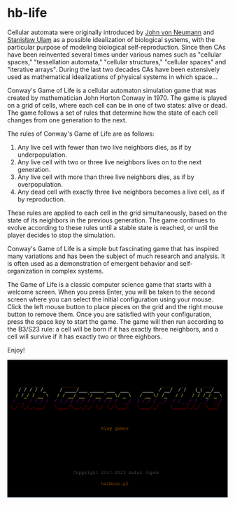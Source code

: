 # hb-life

Cellular automata were originally introduced by [John von Neumann](https://en.wikipedia.org/wiki/John_von_Neumann) and
[Stanisław Ulam](https://en.wikipedia.org/wiki/Stanislaw_Ulam) as a possible idealization of biological systems, with the
particular purpose of modeling biological self-reproduction. Since then CAs have been reinvented several times under various
names such as "cellular spaces," "tessellation automata," "cellular structures," "cellular spaces" and "iterative arrays".
During the last two decades CAs have been extensively used as mathematical idealizations of physical systems in which space...

Conway's Game of Life is a cellular automaton simulation game that was created by mathematician John Horton Conway in 1970.
The game is played on a grid of cells, where each cell can be in one of two states: alive or dead.
The game follows a set of rules that determine how the state of each cell changes from one generation to the next.

The rules of Conway's Game of Life are as follows:

1. Any live cell with fewer than two live neighbors dies, as if by underpopulation.
2. Any live cell with two or three live neighbors lives on to the next generation.
3. Any live cell with more than three live neighbors dies, as if by overpopulation.
4. Any dead cell with exactly three live neighbors becomes a live cell, as if by reproduction.

These rules are applied to each cell in the grid simultaneously, based on the state of its neighbors in the previous generation.
The game continues to evolve according to these rules until a stable state is reached, or until the player decides to stop the simulation.

Conway's Game of Life is a simple but fascinating game that has inspired many variations and has been the subject of much research and analysis.
It is often used as a demonstration of emergent behavior and self-organization in complex systems.

The Game of Life is a classic computer science game that starts with a welcome screen.
When you press Enter, you will be taken to the second screen where you can select the initial configuration using your mouse.
Click the left mouse button to place pieces on the grid and the right mouse button to remove them.
Once you are satisfied with your configuration, press the space key to start the game.
The game will then run according to the B3/S23 rule: a cell will be born if it has exactly three neighbors,
and a cell will survive if it has exactly two or three eighbors.

Enjoy!

![Game of Life](life.png )

